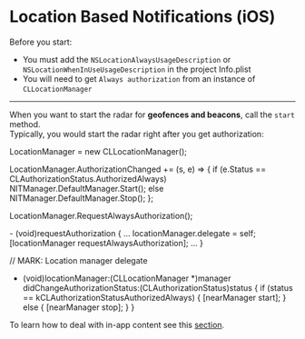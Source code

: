 # Location Based Notifications (iOS)

Before you start:

* You must add the `NSLocationAlwaysUsageDescription` or `NSLocationWhenInUseUsageDescription` in the project Info.plist
* You will need to get `Always authorization`  from an instance of  `CLLocationManager`
___
When you want to start the radar for **geofences and beacons**, call the ```start``` method.
<br>Typically, you would start the radar right after you get authorization:

<div class="code-swift">
LocationManager = new CLLocationManager();

LocationManager.AuthorizationChanged += (s, e) =>
{
    if (e.Status == CLAuthorizationStatus.AuthorizedAlways)
        NITManager.DefaultManager.Start();
    else
        NITManager.DefaultManager.Stop();
};

LocationManager.RequestAlwaysAuthorization();
</div>
<div class="code-objc">
- (void)requestAuthorization {
    ...
    locationManager.delegate = self;
    [locationManager requestAlwaysAuthorization];
    ...
}

// MARK: Location manager delegate

- (void)locationManager:(CLLocationManager *)manager didChangeAuthorizationStatus:(CLAuthorizationStatus)status {
    if (status == kCLAuthorizationStatusAuthorizedAlways) {
        [nearManager start];
    } else {
        [nearManager stop];
    }
}
</div>

To learn how to deal with in-app content see this [section](handle-content.md).
